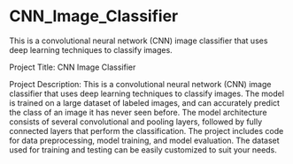 # CNN_Image_Classifier
This is a convolutional neural network (CNN) image classifier that uses deep learning techniques to classify images. 

Project Title: CNN Image Classifier

Project Description: This is a convolutional neural network (CNN) image classifier that uses deep learning techniques to classify images. The model is trained on a large dataset of labeled images, and can accurately predict the class of an image it has never seen before. The model architecture consists of several convolutional and pooling layers, followed by fully connected layers that perform the classification. The project includes code for data preprocessing, model training, and model evaluation. The dataset used for training and testing can be easily customized to suit your needs.
